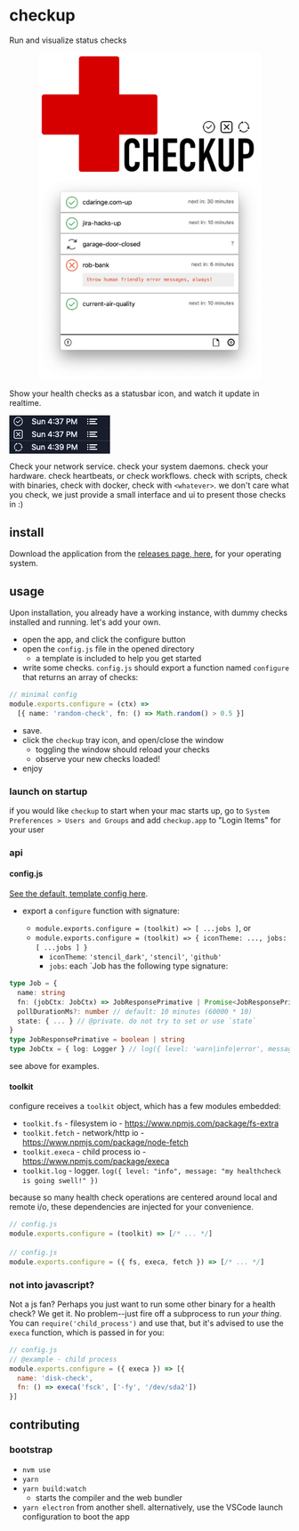 # checkup

Run and visualize status checks

<div style='text-align: center;width: 100%; margin: auto;'>
  <img width='400px' src='./img/checkup.png' />
</div>
<div style='text-align: center;width: 100%; margin: auto;'>
  <img width='400px' src='./img/window.png' />
</div>

Show your health checks as a statusbar icon, and watch it update in realtime.

<img style="display: block" src='./img/menubar_success.png' />
<img style="display: block" src='./img/menubar_fail.png' />
<img style="display: block" src='./img/menubar_busy.png' />

Check your network service.  check your system daemons.  check your hardware.  check heartbeats, or check workflows.  check with scripts, check with binaries, check with docker, check with `<whatever>`.  we don't care what you check, we just provide a small interface and ui to present those checks in :)

## install

Download the application from the [releases page, here](https://github.com/dino-dna/checkup/releases), for your operating system.

## usage

Upon installation, you already have a working instance, with dummy checks installed and running.  let's add your own.

- open the app, and click the configure button
- open the `config.js` file in the opened directory
  - a template is included to help you get started
- write some checks. `config.js` should export a function named `configure` that returns an array of checks:

```ts
// minimal config
module.exports.configure = (ctx) =>
  [{ name: 'random-check', fn: () => Math.random() > 0.5 }]
```

- save.
- click the `checkup` tray icon, and open/close the window
  - toggling the window should reload your checks
  - observe your new checks loaded!
- enjoy

### launch on startup

if you would like `checkup` to start when your mac starts up, go to `System Preferences > Users and Groups` and add `checkup.app` to "Login Items" for your user

### api

#### config.js

[See the default, template config here](src/configure.template.js).

- export a `configure` function with signature:

  - `module.exports.configure = (toolkit) => [ ...jobs ]`, or
  - `module.exports.configure = (toolkit) => { iconTheme: ..., jobs: [ ...jobs ] }`
    - `iconTheme`: `'stencil_dark'`, `'stencil'`, `'github'`
    - `jobs`: each `Job has the following type signature:

```ts
type Job = {
  name: string
  fn: (jobCtx: JobCtx) => JobResponsePrimative | Promise<JobResponsePrimative>
  pollDurationMs?: number // default: 10 minutes (60000 * 10)
  state: { ... } // @private. do not try to set or use `state`
}
type JobResponsePrimative = boolean | string
type JobCtx = { log: Logger } // log({ level: 'warn|info|error', message: 'my job is the best!' })
```

see above for examples.

#### toolkit

configure receives a `toolkit` object, which has a few modules embedded:

- `toolkit.fs` - filesystem io - https://www.npmjs.com/package/fs-extra
- `toolkit.fetch` - network/http io - https://www.npmjs.com/package/node-fetch
- `toolkit.execa` - child process io - https://www.npmjs.com/package/execa
- `toolkit.log` - logger. `log({ level: "info", message: "my healthcheck is going swell!" })`

because so many health check operations are centered around local and remote i/o, these dependencies are injected for your convenience.

```js
// config.js
module.exports.configure = (toolkit) => [/* ... */]

// config.js
module.exports.configure = ({ fs, execa, fetch }) => [/* ... */]
```

### not into javascript?

Not a js fan? Perhaps you just want to run some other binary for a health check?
We get it. No problem--just fire off a subprocess to run _your thing_.
You can `require('child_process')` and use that, but it's advised to use the
`execa` function, which is passed in for you:

```js
// config.js
// @example - child process
module.exports.configure = ({ execa }) => [{
  name: 'disk-check',
  fn: () => execa('fsck', ['-fy', '/dev/sda2'])
}]
```

## contributing

### bootstrap

- `nvm use`
- `yarn`
- `yarn build:watch`
  - starts the compiler and the web bundler
- `yarn electron` from another shell. alternatively, use the VSCode launch configuration to boot the app
